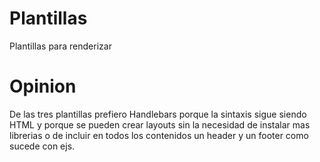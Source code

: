 # Plantillas

Plantillas para renderizar

# Opinion

De las tres plantillas prefiero Handlebars porque la sintaxis sigue siendo HTML
y porque se pueden crear layouts sin la necesidad de instalar mas librerias
o de incluir en todos los contenidos un header y un footer como sucede con ejs.
